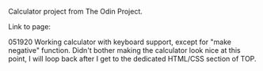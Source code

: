 Calculator project from The Odin Project.

Link to page:


051920
Working calculator with keyboard support, except for "make negative" function. 
Didn't bother making the calculator look nice at this point, I will loop back after
I get to the dedicated HTML/CSS section of TOP.

